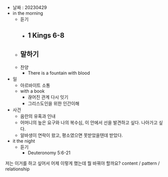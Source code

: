 - 날짜 : 20230429
- in the morning
	- 듣기
		- 1 Kings 6-8
			- 
	- 말하기
		- 
	- 찬양
		- There is a fountain with blood
- 일
	- 아르바이트 소통
	- with a book
		- 끊어진 관계 다시 잇기
		- 그리스도인을 위한 인간이해
- 사건
	- 음란의 유혹과 인내
	- 어머니의 높은 요구와 나의 복수심, 이 안에서 선을 발견하고 싶다. 나아가고 싶다.
	- 알바생이 연락이 왔고, 평소였으면 못받았을텐데 받았다.
- it the night
	- 듣기
		- Deuteronomy 5:6-21






저는 이거를 하고 싶어서 어제 이렇게 했는데 뭘 바꿔야 할까요?
content / pattern / relationship